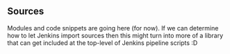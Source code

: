 Sources
-------

Modules and code snippets are going here (for now).  If we can determine how to let Jenkins import sources then this might turn into more of a library that can get included at the top-level of Jenkins pipeline scripts :D
